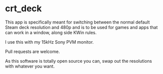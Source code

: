 # crt_deck

This app is specifically meant for switching between the normal default Steam deck resolution and 480p and is to be used for games and apps that can work in a window, along side KWin rules.

I use this with my 15kHz Sony PVM monitor.

Pull requests are welcome.

As this software is totally open source you can, swap out the resolutions with whatever you want.
